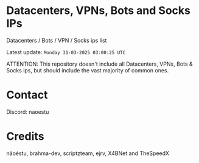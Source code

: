 # Datacenters, VPNs, Bots and Socks IPs
 
Datacenters / Bots / VPN / Socks ips list

Latest update: `Monday 31-03-2025 03:00:25 UTC` 

ATTENTION: This repository doesn't include all Datacenters, VPNs, Bots & Socks ips, 
but should include the vast majority of common ones.

# Contact
Discord: naoestu

# Credits
nãoéstu, brahma-dev, scriptzteam, ejrv, X4BNet and TheSpeedX
